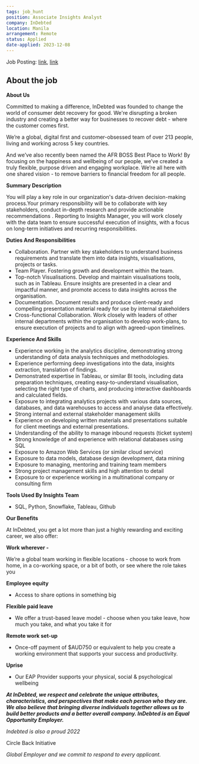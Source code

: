 ```yaml
---
tags: job_hunt
position: Associate Insights Analyst
company: InDebted
location: Manila
arrangement: Remote
status: Applied
date-applied: 2023-12-08
---
```


Job Posting: [link](https://jobs.lever.co/indebted/6b61bef3-8260-4178-9326-d230209b858d), [link](https://www.linkedin.com/jobs/view/3781966237/?eBP=CwEAAAGMR2wWiAzEZhRrGhB4PdW9r2gdj1ugEhbdfD9puqys9NlAVyYAK9qwyvHnCjnv3s8TwnrIByjByh-w-SPCOe7xJN-TbgQMUB7UAADktJO2zz4CJqcMXR4Ts47xIdLvEs_uBqBG0cGb1SaHcEAHqMYpSVAe62MM0usl-TWBoxQiuy0qcU4OTm39n6JUvKtYWgVpHu7OjX3PBGOn8FaRBM0sqAQYrWqBitTLK-qxrTPje8SssKUtkMK3THyEXsol5PCsP0G-b96R1yTsEWNT4cd0P4HwcftjnSx4QlY16KdTNhCWAh9GoZ8kndmBMEwKcLLOtQbs13O2F2lpyRT_K6PQa7334EbVwcHEG8J60NBx5sagjPq8DuHQKM6su7c4YFQ7MwepRgk0DA&refId=jwMRyhFoFapShaTufDlkhw%3D%3D&trackingId=XrD29w1MyvqvTkRREN7DMQ%3D%3D)

## About the job

**About Us**

Committed to making a difference, InDebted was founded to change the world of consumer debt recovery for good. We're disrupting a broken industry and creating a better way for businesses to recover debt - where the customer comes first.

We’re a global, digital first and customer-obsessed team of over 213 people, living and working across 5 key countries.

And we’ve also recently been named the AFR BOSS Best Place to Work! By focusing on the happiness and wellbeing of our people, we’ve created a truly flexible, purpose driven and engaging workplace. We’re all here with one shared vision - to remove barriers to financial freedom for all people.

**Summary Description**

You will play a key role in our organization's data-driven decision-making process.Your primary responsibility will be to collaborate with key stakeholders, conduct in-depth research and provide actionable recommendations . Reporting to Insights Manager, you will work closely with the data team to ensure successful execution of insights, with a focus on long-term initiatives and recurring responsibilities.

**Duties And Responsibilities**

- Collaboration. Partner with key stakeholders to understand business requirements and translate them into data insights, visualisations, projects or tasks.
- Team Player. Fostering growth and development within the team.
- Top-notch Visualisations. Develop and maintain visualisations tools, such as in Tableau. Ensure insights are presented in a clear and impactful manner, and promote access to data insights across the organisation.
- Documentation. Document results and produce client-ready and compelling presentation material ready for use by internal stakeholders
- Cross-functional Collaboration. Work closely with leaders of other internal departments within the organisation to develop work-plans, to ensure execution of projects and to align with agreed-upon timelines.

**Experience And Skills**

- Experience working in the analytics discipline, demonstrating strong understanding of data analysis techniques and methodologies.
- Experience performing deep investigations into the data, insights extraction, translation of findings.
- Demonstrated expertise in Tableau, or similar BI tools, including data preparation techniques, creating easy-to-understand visualisation, selecting the right type of charts, and producing interactive dashboards and calculated fields.
- Exposure to integrating analytics projects with various data sources, databases, and data warehouses to access and analyse data effectively.
- Strong internal and external stakeholder management skills
- Experience on developing written materials and presentations suitable for client meetings and external presentations.
- Understanding of the ability to manage inbound requests (ticket system)
- Strong knowledge of and experience with relational databases using SQL
- Exposure to Amazon Web Services (or similar cloud service)
- Exposure to data models, database design development, data mining
- Exposure to managing, mentoring and training team members
- Strong project management skills and high attention to detail
- Exposure to or experience working in a multinational company or consulting firm

**Tools Used By Insights Team**

- SQL, Python, Snowflake, Tableau, Github

**Our Benefits**

At InDebted, you get a lot more than just a highly rewarding and exciting career, we also offer:

**Work wherever -**

We’re a global team working in flexible locations - choose to work from home, in a co-working space, or a bit of both, or see where the role takes you

**Employee equity**

- Access to share options in something big

**Flexible paid leave**

- We offer a trust-based leave model - choose when you take leave, how much you take, and what you take it for

**Remote work set-up**

- Once-off payment of $AUD750 or equivalent to help you create a working environment that supports your success and productivity.

**Uprise**

- Our EAP Provider supports your physical, social & psychological wellbeing

***At InDebted, we respect and celebrate the unique attributes, characteristics, and perspectives that make each person who they are. We also believe that bringing diverse individuals together allows us to build better products and a better overall company. InDebted is an Equal Opportunity Employer.***

*Indebted is also a proud 2022*

Circle Back Initiative

*Global Employer and we commit to respond to every applicant.*